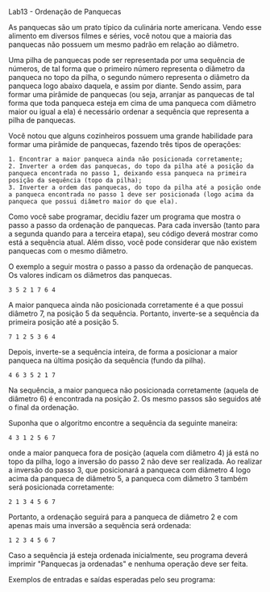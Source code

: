 Lab13 - Ordenação de Panquecas

As panquecas são um prato típico da culinária norte americana. Vendo esse alimento em diversos filmes e séries, você notou que a maioria das panquecas não possuem um mesmo padrão em relação ao diâmetro.

Uma pilha de panquecas pode ser representada por uma sequência de números, de tal forma que o primeiro número representa o diâmetro da panqueca no topo da pilha, o segundo número representa o diâmetro da panqueca logo abaixo daquela, e assim por diante. Sendo assim, para formar uma pirâmide de panquecas (ou seja, arranjar as panquecas de tal forma que toda panqueca esteja em cima de uma panqueca com diâmetro maior ou igual a ela) é necessário ordenar a sequência que representa a pilha de panquecas.

Você notou que alguns cozinheiros possuem uma grande habilidade para formar uma pirâmide de panquecas, fazendo três tipos de operações:

    1. Encontrar a maior panqueca ainda não posicionada corretamente;
    2. Inverter a ordem das panquecas, do topo da pilha até a posição da panqueca encontrada no passo 1, deixando essa panqueca na primeira posição da sequência (topo da pilha);
    3. Inverter a ordem das panquecas, do topo da pilha até a posição onde a panqueca encontrada no passo 1 deve ser posicionada (logo acima da panqueca que possui diâmetro maior do que ela).

Como você sabe programar, decidiu fazer um programa que mostra o passo a passo da ordenação de panquecas. Para cada inversão (tanto para a segunda quando para a terceira etapa), seu código deverá mostrar como está a sequência atual. Além disso, você pode considerar que não existem panquecas com o mesmo diâmetro.

O exemplo a seguir mostra o passo a passo da ordenação de panquecas. Os valores indicam os diâmetros das panquecas.

	3 5 2 1 7 6 4

A maior panqueca ainda não posicionada corretamente é a que possui diâmetro 7, na posição 5 da sequência. Portanto, inverte-se a sequência da primeira posição até a posição 5.

	7 1 2 5 3 6 4

Depois, inverte-se a sequência inteira, de forma a posicionar a maior panqueca na última posição da sequência (fundo da pilha).

	4 6 3 5 2 1 7

Na sequência, a maior panqueca não posicionada corretamente (aquela de diâmetro 6) é encontrada na posição 2. Os mesmo passos são seguidos até o final da ordenação.

Suponha que o algoritmo encontre a sequência da seguinte maneira:

	4 3 1 2 5 6 7

onde a maior panqueca fora de posiçào (aquela com diâmetro 4) já está no topo da pilha, logo a inversão do passo 2 não deve ser realizada. Ao realizar a inversão do passo 3, que posicionará a panqueca com diâmetro 4 logo acima da panqueca de diâmetro 5, a panqueca com diâmetro 3 também será posicionada corretamente:

	2 1 3 4 5 6 7

Portanto, a ordenação seguirá para a panqueca de diâmetro 2 e com apenas mais uma inversão a sequência será ordenada:

	1 2 3 4 5 6 7

Caso a sequência já esteja ordenada inicialmente, seu programa deverá imprimir "Panquecas ja ordenadas" e nenhuma operação deve ser feita.

Exemplos de entradas e saídas esperadas pelo seu programa:
